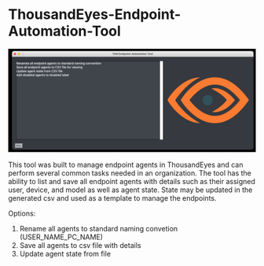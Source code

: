 # ThousandEyes-Endpoint-Automation-Tool

<p align="center">
  <img src="https://github.com/collinsullivanhub/ThousandEyes-Endpoint-Automation-Tool/blob/main/tam_endpoint.png">
</p>

This tool was built to manage endpoint agents in ThousandEyes and can perform several common tasks needed in an organization. The tool has the ability to list and save all endpoint agents with details such as their assigned user, device, and model as well as agent state. State may be updated in the generated csv and used as a template to manage the endpoints. 

Options:

1. Rename all agents to standard naming convetion (USER_NAME_PC_NAME)
2. Save all agents to csv file with details
3. Update agent state from file
